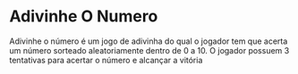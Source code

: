 # Adivinhe O Numero

Adivinhe o número é um jogo de adivinha do qual o jogador tem que acerta um número sorteado aleatoriamente dentro de 0 a 10.
O jogador possuem 3 tentativas para acertar o número e alcançar a vitória
